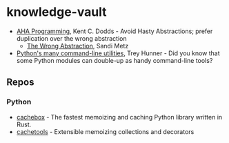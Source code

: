 # knowledge-vault

* [AHA Programming](https://kentcdodds.com/blog/aha-programming), Kent C. Dodds - Avoid Hasty Abstractions; prefer duplication over the wrong abstraction
    * [The Wrong Abstraction](https://sandimetz.com/blog/2016/1/20/the-wrong-abstraction), Sandi Metz
* [Python's many command-line utilities](https://www.pythonmorsels.com/cli-tools/), Trey Hunner - Did you know that some Python modules can double-up as handy command-line tools?

## Repos

### Python

* [cachebox](https://github.com/awolverp/cachebox) - The fastest memoizing and caching Python library written in Rust.
* [cachetools](https://github.com/tkem/cachetools) - Extensible memoizing collections and decorators
